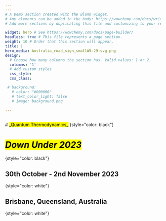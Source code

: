 ```yaml
---
---
# A Demo section created with the Blank widget.
# Any elements can be added in the body: https://wowchemy.com/docs/writing-markdown-latex/
# Add more sections by duplicating this file and customizing to your requirements.

widget: hero # See https://wowchemy.com/docs/page-builder/
headless: true # This file represents a page section.
weight: 10 # Order that this section will appear.
title: |
hero_media: Australia_road_sign_smallW5-29.svg.png
design:
  # Choose how many columns the section has. Valid values: 1 or 2.
  columns: '1'
  # Add custom styles
  css_style:
  css_class:

 # background:
   # color: "#000000"
   # text_color_light: false
   # image: background.png

---
```

<br>
# <mark>_Quantum Thermodynamics_</mark>
{style="color: black"}

# <mark>_Down Under 2023_</mark>
{style="color: black"}
<br>

## 30th October - 2nd November 2023
{style="color: white"}

## Brisbane, Queensland, Australia
{style="color: white"}
